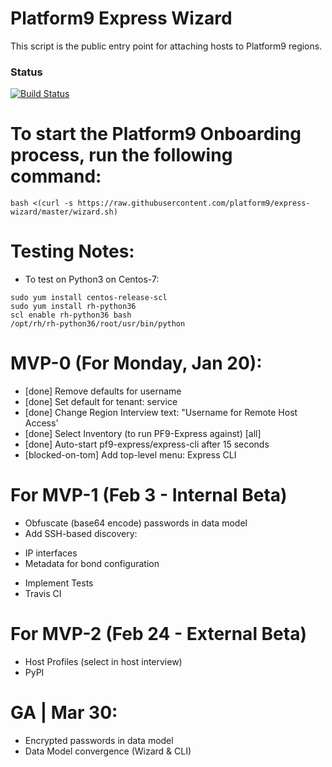 # Platform9 Express Wizard
This script is the public entry point for attaching hosts to Platform9 regions.

### Status
[![Build Status](https://travis-ci.com/platform9/express-wizard.svg?branch=master)](https://travis-ci.com/platform9/express-wizard)

# To start the Platform9 Onboarding process, run the following command:
```
bash <(curl -s https://raw.githubusercontent.com/platform9/express-wizard/master/wizard.sh)
```
# Testing Notes:
* To test on Python3 on Centos-7:
```
sudo yum install centos-release-scl
sudo yum install rh-python36
scl enable rh-python36 bash
/opt/rh/rh-python36/root/usr/bin/python
```

# MVP-0 (For Monday, Jan 20):
* [done] Remove defaults for username
* [done] Set default for tenant: service
* [done] Change Region Interview text: "Username for Remote Host Access'
* [done] Select Inventory (to run PF9-Express against) [all]
* [done] Auto-start pf9-express/express-cli after 15 seconds
* [blocked-on-tom] Add top-level menu: Express CLI

# For MVP-1 (Feb 3 - Internal Beta)
* Obfuscate (base64 encode) passwords in data model
* Add SSH-based discovery:
- IP interfaces
- Metadata for bond configuration
* Implement Tests
* Travis CI

# For MVP-2 (Feb 24 - External Beta)
* Host Profiles (select in host interview)
* PyPI

# GA | Mar 30:
* Encrypted passwords in data model
* Data Model convergence (Wizard & CLI)
